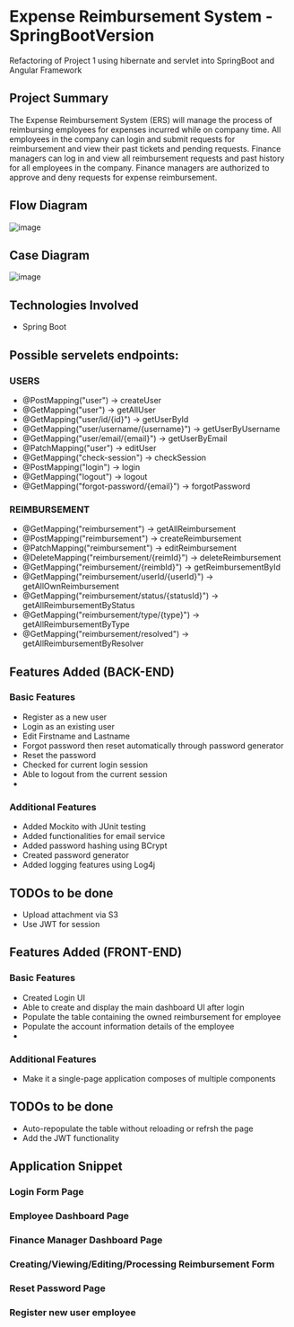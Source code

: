 # Expense Reimbursement System - SpringBootVersion
Refactoring of Project 1 using hibernate and servlet into SpringBoot and Angular Framework

## Project Summary
The Expense Reimbursement System (ERS) will manage the process of reimbursing employees for expenses incurred while on company time. All employees in the
company can login and submit requests for reimbursement and view their past tickets and pending requests. Finance managers can log in and view all reimbursement
requests and past history for all employees in the company. Finance managers are authorized to approve and deny requests for expense reimbursement.

## Flow Diagram

![image](https://user-images.githubusercontent.com/65931708/132281265-e071a15a-d745-41d5-9af5-b10f4254ea61.png)

## Case Diagram

![image](https://user-images.githubusercontent.com/65931708/132281360-08a01b6a-772c-44c2-8326-3d191696f9a3.png)

## Technologies Involved
- Spring Boot


## Possible servelets endpoints:
### USERS
- @PostMapping("user")                    -> createUser
- @GetMapping("user")                     -> getAllUser
- @GetMapping("user/id/{id}")                -> getUserById
- @GetMapping("user/username/{username}")          -> getUserByUsername
- @GetMapping("user/email/{email}")             -> getUserByEmail
- @PatchMapping("user")                   -> editUser
- @GetMapping("check-session")            -> checkSession
- @PostMapping("login")                   -> login
- @GetMapping("logout")                   -> logout
- @GetMapping("forgot-password/{email}")  -> forgotPassword

### REIMBURSEMENT
- @GetMapping("reimbursement")            -> getAllReimbursement
- @PostMapping("reimbursement")           -> createReimbursement
- @PatchMapping("reimbursement")          -> editReimbursement
- @DeleteMapping("reimbursement/{reimId}") -> deleteReimbursement
- @GetMapping("reimbursement/{reimbId}")  -> getReimbursementById
- @GetMapping("reimbursement/userId/{userId}") -> getAllOwnReimbursement
- @GetMapping("reimbursement/status/{statusId}") -> getAllReimbursementByStatus
- @GetMapping("reimbursement/type/{type}") -> getAllReimbursementByType
- @GetMapping("reimbursement/resolved")   -> getAllReimbursementByResolver

## Features Added (BACK-END)

### Basic Features
- Register as a new user
- Login as an existing user
- Edit Firstname and Lastname
- Forgot password then reset automatically through password generator
- Reset the password
- Checked for current login session
- Able to logout from the current session
- 

### Additional Features
- Added Mockito with JUnit testing 
- Added functionalities for email service
- Added password hashing using BCrypt
- Created password generator
- Added logging features using Log4j

## TODOs to be done
- Upload attachment via S3
- Use JWT for session



## Features Added (FRONT-END)

### Basic Features
- Created Login UI
- Able to create and display the main dashboard UI after login
- Populate the table containing the owned reimbursement for employee
- Populate the account information details of the employee 
-

### Additional Features
- Make it a single-page application composes of multiple components

## TODOs to be done
- Auto-repopulate the table without reloading or refrsh the page
- Add the JWT functionality

## Application Snippet
### Login Form Page


### Employee Dashboard Page


### Finance Manager Dashboard Page


### Creating/Viewing/Editing/Processing Reimbursement Form


### Reset Password Page


### Register new user employee

